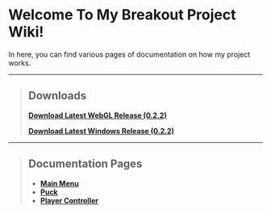 # Welcome To My Breakout Project Wiki!

In here, you can find various pages of documentation on how my project works.

***

> ## Downloads
>
> [**Download Latest WebGL Release (0.2.2)**](https://noahrobichaux.github.io/Robichaux_Breakout/docs/downloadwebgl)
>
> [**Download Latest Windows Release (0.2.2)**](https://noahrobichaux.github.io/Robichaux_Breakout/docs/downloadwindows)

***

> ## Documentation Pages
> - [**Main Menu**](https://noahrobichaux.github.io/Robichaux_Breakout/docs/mainmenu)
> - [**Puck**](https://noahrobichaux.github.io/Robichaux_Breakout/docs/puck)
> - [**Player Controller**](https://noahrobichaux.github.io/Robichaux_Breakout/docs/player)
